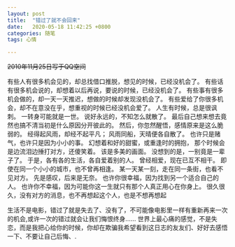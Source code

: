 ```yaml
---
layout: post
title:  "错过了就不会回来"
date:   2020-05-18 11:42:25 +0800
categories: 随笔
tags: 心情

---
```

~~2010年11月25日写于QQ空间~~



有些人有很多机会见的，却总找借口推脱，想见的时候，已经没机会了。 
有些话有很多机会说的，却想着以后再说，要说的时候，已经没机会了。
有些事有很多机会做的，却一天一天推迟，想做的时候却发现没机会了。 
有些爱给了你很多机会，却不在意没在乎，想重视的时候已经没机会爱了。 
人生有时候，总是很讽刺。 
一转身可能就是一世。 
说好永远的，不知怎么就散了。 
最后自己想来想去竟然也搞不清当初是什么原因分开彼此的。 
然后，你忽然醒悟，感情原来是这么脆弱的。 
经得起风雨，却经不起平凡； 
风雨同船，天晴便各自散了。 
也许只是赌气，也许只是因为小小的事。 
幻想着和好的甜蜜，或重逢时的拥抱， 
那个时候会是边流泪边捶打对方，还傻笑着。 
该是多美的画面。 
没想到的是，一别竟是一辈子了。 
于是，各有各的生活，各自爱着别的人。 
曾经相爱，现在已互不相干。 
即使在同一个小小的城市，也不曾再相逢。 
某一天某一刻，走在同一条街，也看不见对方。 
先是感叹，后来是无奈。 
也许你很幸福，因为找到另一个适合自己的人。 
也许你不幸福，因为可能你这一生就只有那个人真正用心在你身上。 
很久很久，没有对方的消息，也不再想起这个人，也是不想再想起 

生活不是电影，错过了就是失去了、没有了，不可能像电影里一样有重新再来一次的机会,或许一次的错过就会让我们悔恨终身…… 世界上最心痛的感觉，不是失恋，而是我把心给你的时候，你却在欺骗我希望看到这日志的友友们、好好去感悟一下、不要让自己后悔、.  


 
